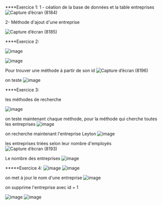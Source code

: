    ****Exercice 1:
  1 - céation de la base de données et la table entreprises
![Capture d’écran (8184)](https://github.com/user-attachments/assets/3c1ba10e-cea9-4bb4-a036-3927f9e885bb)


  2- Méthode d'ajout d'une entreprise

  ![Capture d’écran (8185)](https://github.com/user-attachments/assets/e5aeec2b-a8b3-4bce-99c5-7b545f1f1a3b)


  ****Exercice 2:


  ![image](https://github.com/user-attachments/assets/b04d8b07-912e-4c2a-bfde-5cdd5f76e4f9)

![image](https://github.com/user-attachments/assets/18fa066d-7ebc-44d6-b2d2-8ebdb1a42478)


Pour trouver une méthode à partir de son id ![Capture d’écran (8196)](https://github.com/user-attachments/assets/03a2c467-eb3a-48bc-ab6e-e61b5376c6c6)

on teste ![image](https://github.com/user-attachments/assets/2cd484fe-6457-46df-8556-8051d80a7f90)


  ****Exercice 3:

  les méthodes de recherche 

  ![image](https://github.com/user-attachments/assets/538aad12-3301-4dcc-ae0c-86ad5626d3d3)

  on teste maintenant chaque méthode, pour la méthode qui cherche toutes les entreprises
  ![image](https://github.com/user-attachments/assets/6ed4cd10-0cdb-4179-8a39-a9a599b6bc6c)

on recherche maintenant l'entreprise Leyton
![image](https://github.com/user-attachments/assets/d18e8714-9244-4971-91eb-516f44226284)

les entreprises triées selon leur nombre d'employés
![Capture d’écran (8193)](https://github.com/user-attachments/assets/d5433b63-d948-4962-9ad7-9539dab30170)

Le nombre des entreprises 
![image](https://github.com/user-attachments/assets/f65ba4c6-3f1b-4ea1-a948-519e2514b0ea)

   *****Exercice 4:
![image](https://github.com/user-attachments/assets/d1f269be-e248-4aee-9b2d-84ded9e9a449)
![image](https://github.com/user-attachments/assets/5cd5b20e-64ff-49f2-b665-c66a52bc6c1b)


on met à jour le nom d'une entreprise
![image](https://github.com/user-attachments/assets/a2d6676d-36f6-430e-9bc3-e33f52072e87)

on supprime l'entreprise avec id = 1

![image](https://github.com/user-attachments/assets/03f22a33-7080-4d0c-bc53-c5e2fe71d1a6)
![image](https://github.com/user-attachments/assets/6043ca1e-e748-4d8f-af8c-2912c9cffc88)

   
